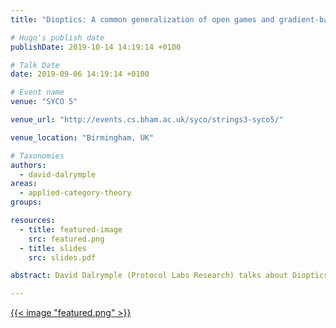 ```yaml
---
title: "Dioptics: A common generalization of open games and gradient-based learners"

# Hugo's publish date
publishDate: 2019-10-14 14:19:14 +0100

# Talk Date
date: 2019-09-06 14:19:14 +0100

# Event name
venue: "SYCO 5"

venue_url: "http://events.cs.bham.ac.uk/syco/strings3-syco5/"

venue_location: "Birmingham, UK"

# Taxonomies
authors:
  - david-dalrymple
areas:
  - applied-category-theory
groups:

resources:
  - title: featured-image
    src: featured.png
  - title: slides
    src: slides.pdf

abstract: David Dalrymple (Protocol Labs Research) talks about Dioptics at SYCO 5.

---
```


[{{< image "featured.png" >}}](https://bham.cloud.panopto.eu/Panopto/Pages/Viewer.aspx?id=39acddd8-e131-4b3f-9704-aabf00bec4e7)
